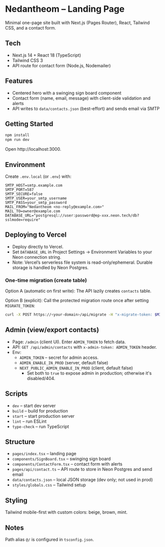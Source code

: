 # Nedantheom – Landing Page

Minimal one-page site built with Next.js (Pages Router), React, Tailwind CSS, and a contact form.

## Tech
- Next.js 14 + React 18 (TypeScript)
- Tailwind CSS 3
- API route for contact form (Node.js, Nodemailer)

## Features
- Centered hero with a swinging sign board component
- Contact form (name, email, message) with client-side validation and alerts
- API writes to `data/contacts.json` (best-effort) and sends email via SMTP

## Getting Started
```bash
npm install
npm run dev
```
Open http://localhost:3000.

## Environment
Create `.env.local` (or `.env`) with:
```dotenv
SMTP_HOST=smtp.example.com
SMTP_PORT=587
SMTP_SECURE=false
SMTP_USER=your_smtp_username
SMTP_PASS=your_smtp_password
MAIL_FROM="Nedantheom <no-reply@example.com>"
MAIL_TO=owner@example.com
DATABASE_URL="postgresql://user:password@ep-xxx.neon.tech/db?sslmode=require"
```

## Deploying to Vercel
- Deploy directly to Vercel.
- Set `DATABASE_URL` in Project Settings → Environment Variables to your Neon connection string.
- Note: Vercel’s serverless file system is read-only/ephemeral. Durable storage is handled by Neon Postgres.

### One-time migration (create table)
Option A (automatic on first write): The API lazily creates `contacts` table.

Option B (explicit): Call the protected migration route once after setting `MIGRATE_TOKEN`:
```bash
curl -X POST https://<your-domain>/api/migrate -H "x-migrate-token: $MIGRATE_TOKEN"
```

## Admin (view/export contacts)
- Page: `/admin` (client UI). Enter `ADMIN_TOKEN` to fetch data.
- API: `GET /api/admin/contacts` with `x-admin-token: ADMIN_TOKEN` header.
- Env:
  - `ADMIN_TOKEN` – secret for admin access.
  - `ADMIN_ENABLE_IN_PROD` (server, default false)
  - `NEXT_PUBLIC_ADMIN_ENABLE_IN_PROD` (client, default false)
    - Set both to `true` to expose admin in production; otherwise it's disabled/404.

## Scripts
- `dev` – start dev server
- `build` – build for production
- `start` – start production server
- `lint` – run ESLint
- `type-check` – run TypeScript

## Structure
- `pages/index.tsx` – landing page
- `components/SignBoard.tsx` – swinging sign board
- `components/ContactForm.tsx` – contact form with alerts
- `pages/api/contact.ts` – API route to store in Neon Postgres and send email
- `data/contacts.json` – local JSON storage (dev only; not used in prod)
- `styles/globals.css` – Tailwind setup

## Styling
Tailwind mobile-first with custom colors: beige, brown, mint.

## Notes
Path alias `@/` is configured in `tsconfig.json`.
